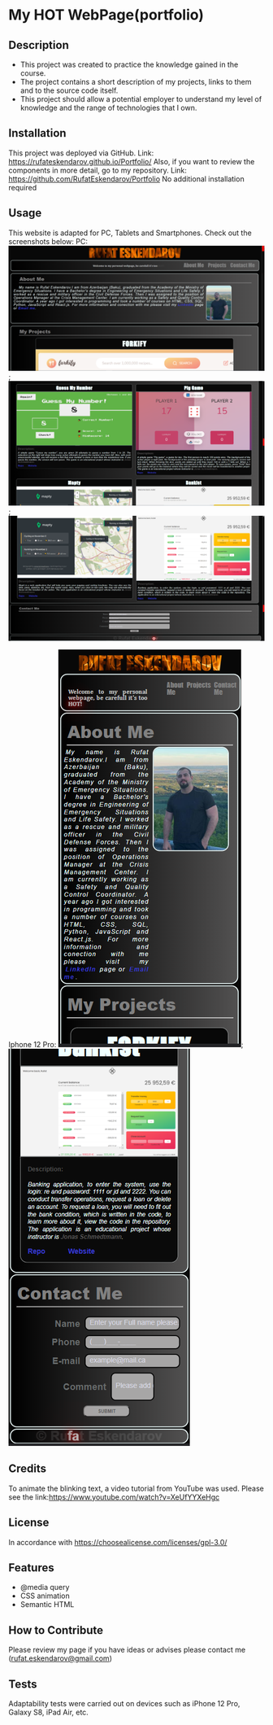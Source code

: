 # My HOT WebPage(portfolio)

## Description

- This project was created to practice the knowledge gained in the course.
- The project contains a short description of my projects, links to them and to the source code itself.
- This project should allow a potential employer to understand my level of knowledge and the range of technologies that I own.

## Installation

This project was deployed via GitHub. Link: https://rufateskendarov.github.io/Portfolio/
Also, if you want to review the components in more detail, go to my repository. Link: https://github.com/RufatEskendarov/Portfolio
No additional installation required

## Usage

This website is adapted for PC, Tablets and Smartphones.
Check out the screenshots below:
PC:
![PC1](./img/PC1.PNG) ; ![PC2](./img/PC2.PNG) ; ![PC3](./img/pc3.PNG)

Iphone 12 Pro:
![Iphone](./img/IP12pr.PNG); ![Iphone](./img/ip12pr2.PNG)

## Credits

To animate the blinking text, a video tutorial from YouTube was used. Please see the link:https://www.youtube.com/watch?v=XeUfYYXeHgc

## License

In accordance with https://choosealicense.com/licenses/gpl-3.0/

## Features

- @media query
- CSS animation
- Semantic HTML

## How to Contribute

Please review my page if you have ideas or advises please contact me (rufat.eskendarov@gmail.com)

## Tests

Adaptability tests were carried out on devices such as iPhone 12 Pro, Galaxy S8, iPad Air, etc.
